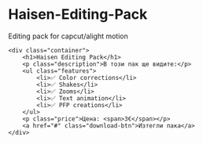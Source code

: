 # Haisen-Editing-Pack
Editing pack for capcut/alight motion 
<!DOCTYPE html>
<html lang="bg">
<head>
    <meta charset="UTF-8">
    <meta name="viewport" content="width=device-width, initial-scale=1.0">
    <title>Haisen Editing Pack</title>
    <link rel="stylesheet" href="style.css">
</head>
<body>

    <div class="container">
        <h1>Haisen Editing Pack</h1>
        <p class="description">В този пак ще видите:</p>
        <ul class="features">
            <li>✅ Color corrections</li>
            <li>✅ Shakes</li>
            <li>✅ Zooms</li>
            <li>✅ Text animation</li>
            <li>✅ PFP creations</li>
        </ul>
        <p class="price">Цена: <span>3€</span></p>
        <a href="#" class="download-btn">Изтегли пака</a>
    </div>

</body>
</html>
